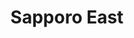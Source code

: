 ---
layout: place
title: "Sapporo East"
permalink: /pennsylvania/mechanicsburg/sapporo-east.html
stateAbbr: PA
stateName: Pennsylvania
cityName: Mechanicsburg
place_id: ChIJt5YAUGDCyIkRnIZE8ymIXpI
photos:
  - name: >-
      places/ChIJt5YAUGDCyIkRnIZE8ymIXpI/photos/AeeoHcKaZ2FDDOMRKQY5KPlGKbp7m2vebDw8TnlEa063oylsZ5OGrRCyE7R5n7XyVz0yb4BqrdDzmCB1_G2t-anHs5xItbXycGeCMXQ66v9rTpm_tbB5X_OTSQAuYMB1PYKvSwugXMMy7yMCbrDs2Tk7_4WYBmga2xHLuONaFc5P4_ZhIkFP7Hdot-UewLDaiLpHCq8bFfvc3TlJ_wUBXuZlg-78e3RjdRNmcluJ4Ezk9wqPw2bY76ACjh8KsbbjuGP4t3ecmniq1-Pu9RihmBF1lGTIh0O0BmVp5W8LX3WUUL1sHp8l2aXuLd3k5-GtSwv46pFz6lnW86i-j03-o0KEUMTg6XPouVk08yoAaVBGH_zmw9vSoar1GAtchpYPbyZzq4aHdiSSl57f3pYYWDtAgrO5kldU2f3XCIZeCg9tTi7CDw
    widthPx: 4032
    heightPx: 3024
    authorAttributions:
      - displayName: T. S. Lemley
        uri: https://maps.google.com/maps/contrib/101192318283769771233
        photoUri: >-
          https://lh3.googleusercontent.com/a-/ALV-UjUPvhLG7BMSJRfnFQZzNpSNL_7tHIpRGw0pd0PfbU98NUrv60jmhg=s100-p-k-no-mo
    flagContentUri: >-
      https://www.google.com/local/imagery/report/?cb_client=maps_api_places.places_api&image_key=!1e10!2sCIHM0ogKEICAgIDEob7eHA&hl=en-US
    googleMapsUri: >-
      https://www.google.com/maps/place//data=!3m4!1e2!3m2!1sCIHM0ogKEICAgIDEob7eHA!2e10!4m2!3m1!1s0x89c8c260500096b7:0x925e8829f344869c
  - name: >-
      places/ChIJt5YAUGDCyIkRnIZE8ymIXpI/photos/AeeoHcLndkPnLt-QHOTVSSEMHMdB0exBPITac_DqycvRiDySI7bIMQEbhLEDYkUeujkhFK94m823diXPxX1vW0XYSumIw58PcaWety1VPFWWfaXgS-BDY8rYvxGMdgWBV-GsSFpTxqqZlRBRUqYA71hER1fh-ErHn2HkzWL1FVfnw_wWe2VMYZxMMFuy1yHMvO1n-zUUMEA1R1nBjgrtLRcCEdvyu7cLL_mWsYq54T4CFmQYDurKFar4ZLfcaOwKAr9SYsY9sLOzCf4ahK_JhjdMmyPl2-Q9N_XeD6cY-sQgBtJzqFgxfIbLPuMKXARqt76_7MHnBBS71nuo7P7jPCaNUylmgg-hXykGh5e-lT2ya76D2YRz7tccr3CHzEaDXTJvcJ_Fq2AL_cmAVLQ8EaG8uBlsLkPPuvj4oM80R8MkTeCdbA
    widthPx: 3600
    heightPx: 4800
    authorAttributions:
      - displayName: D S
        uri: https://maps.google.com/maps/contrib/100725795751632480251
        photoUri: >-
          https://lh3.googleusercontent.com/a-/ALV-UjXBLdO3DItMHQILrR0sXLOAVCWAeLPMPzJt9kj7dPbLIuxxMa6N=s100-p-k-no-mo
    flagContentUri: >-
      https://www.google.com/local/imagery/report/?cb_client=maps_api_places.places_api&image_key=!1e10!2sCIHM0ogKEICAgICvq8yINw&hl=en-US
    googleMapsUri: >-
      https://www.google.com/maps/place//data=!3m4!1e2!3m2!1sCIHM0ogKEICAgICvq8yINw!2e10!4m2!3m1!1s0x89c8c260500096b7:0x925e8829f344869c
  - name: >-
      places/ChIJt5YAUGDCyIkRnIZE8ymIXpI/photos/AeeoHcL6ZLK1Lxswl0nwRZk0Ja0QFEEV5aCa-gHT1x8eO_q1wF8RJrOA3-Hd_06oQlPzS0DeBDS4d429pf1-4Ff09GpeexB-wx5TRUK7ZaQG-I8rc_RExCHs8SnJEkpAid8V9593MBm1ETtZSdW-ifsJE5ohGETuDVABLdet9mHiObYpPWlpewriBDDnFghZEyKUHtxCOPVwrdgvjv3fekrxxrctYQYj3tU7kutaKqglyVMk6U5rEfKdMQAUvfNEGKpkoGjjzKH_MEZS4y4VVNhd6MNVX7qh2l9c8p93skL2Te0CiQ
    widthPx: 2048
    heightPx: 1152
    authorAttributions:
      - displayName: Sapporo East
        uri: https://maps.google.com/maps/contrib/105536168141041198432
        photoUri: >-
          https://lh3.googleusercontent.com/a-/ALV-UjVVU0e8snSru3no8BOmzq0fxQ0LHh8zOv-GsX3bRcgzpUAO9PU=s100-p-k-no-mo
    flagContentUri: >-
      https://www.google.com/local/imagery/report/?cb_client=maps_api_places.places_api&image_key=!1e10!2sAF1QipMTtC3x1_NLI7zW3LX1r61XyKc4jUOlcDyhRyua&hl=en-US
    googleMapsUri: >-
      https://www.google.com/maps/place//data=!3m4!1e2!3m2!1sAF1QipMTtC3x1_NLI7zW3LX1r61XyKc4jUOlcDyhRyua!2e10!4m2!3m1!1s0x89c8c260500096b7:0x925e8829f344869c
  - name: >-
      places/ChIJt5YAUGDCyIkRnIZE8ymIXpI/photos/AeeoHcLb8EWKqpRy1s757x58BMe31oS1WyHsjRB2RT2f-HonrICnHsmT61z5vCCIJyeayBKgVnnTD9QFj6eXv0hOBAItpJYCU7NJy75fjZM3CcofuWFvgR82QNSVd8u8eVHleYyfIWHlqTdApQ4Z-HKQNGc_-hDERsm3RYaimm14qwj4R47WIzCAVQx_TEP98scawIehLVKl0jZ6q-aosF-ZdQlibcmz8GnVPMDnW7ohU54KPZlotXMkFraS-MEnC-6qIa8rC6y_dkdaUAVpBXxHVrYPYi8d4m1uJOdhFyJbg_ReO0TbxpNmay9Mr6t0f3XNtS7SdW0AxoVTP7Jw64bkGWDLRe4At5tRQxejzGkq8T_XurVN1OdA71gpDx_lUB8Q1PUTKJSIm_ECmjG7YnzWNowYpSDX6Za3u-DwGHq4WWJj1ABG
    widthPx: 3024
    heightPx: 4032
    authorAttributions:
      - displayName: Nicholas Couch
        uri: https://maps.google.com/maps/contrib/107106044588647338816
        photoUri: >-
          https://lh3.googleusercontent.com/a-/ALV-UjW7knoyksmXDRhd-hTJrxUj6fvF2qUCI91Pwd2zQJ-d8d6vRGeN5Q=s100-p-k-no-mo
    flagContentUri: >-
      https://www.google.com/local/imagery/report/?cb_client=maps_api_places.places_api&image_key=!1e10!2sCIHM0ogKEICAgIDLz9nw-wE&hl=en-US
    googleMapsUri: >-
      https://www.google.com/maps/place//data=!3m4!1e2!3m2!1sCIHM0ogKEICAgIDLz9nw-wE!2e10!4m2!3m1!1s0x89c8c260500096b7:0x925e8829f344869c
  - name: >-
      places/ChIJt5YAUGDCyIkRnIZE8ymIXpI/photos/AeeoHcLX1zKvwpNxj_oXIx4c_etTW1Jg-Zd8dTWlhbaljmX6ktaMq_q-YhSmYWZ8JuJEbpa9VUd9q5yLDhcvyM7TcIdIrv7fexrhHJBXItqXG0efCiCaYE6BLyf6ireS1dk61YQlggyUq1LsGhSh6rJSTgcJdYrDkytbMZsGsHuJjfRlOuJeU9T3H4gTsozrEtWRx9QzJBRM8hQQwZQsWqYEI-um4DXdIj0a4kbP-BxBm5Vf64qziYOmQz7KfVg1AG949NRD_4eWz2erYHqa5hOgmE-AsL5XWPAr2UlKJCaMo_dZbz5UN3GYfnlDAhIqB5SMuJuVrg3H1jflzQgmEmF_LjCkMCNdwdmGX_lEKSmiobTQBS8zhQtubJOvmEtaWVbX117-Ej7kodDnJ1hm-LoLfrNWdM3eZGYDB8hSrONZcb93R92K
    widthPx: 3946
    heightPx: 2285
    authorAttributions:
      - displayName: Adam R. Hughes
        uri: https://maps.google.com/maps/contrib/111610397303176729123
        photoUri: >-
          https://lh3.googleusercontent.com/a-/ALV-UjUPEK248TfPp5WWjoGFnjQYjSRFEJLvMF-KeM48ETPdsy1gJSuT=s100-p-k-no-mo
    flagContentUri: >-
      https://www.google.com/local/imagery/report/?cb_client=maps_api_places.places_api&image_key=!1e10!2sCIHM0ogKEICAgIDJ6syGmwE&hl=en-US
    googleMapsUri: >-
      https://www.google.com/maps/place//data=!3m4!1e2!3m2!1sCIHM0ogKEICAgIDJ6syGmwE!2e10!4m2!3m1!1s0x89c8c260500096b7:0x925e8829f344869c
  - name: >-
      places/ChIJt5YAUGDCyIkRnIZE8ymIXpI/photos/AeeoHcJCEDob-FQDZhZqZUQ7hoV56UY4PzLcqwSXlwkiCrYfeJgU6PQrbtFEOqZuFDqXdBdncxEUaoj5drfouV14t7N0Zqk4DhQ4QsAWTkhDGfIH8uEawUAKsoA6TAh3RrQQXModpYooo6vfox90v2KILD6Y6YIONQvD4X3ik0aQ0i9Sc14qrSo12BiPWhQJkJqhhsCckid-uBqxaoDFv4t3ynWO0-mLTUXfNi8fdQvhEyGBRVaZclOe6fh0x3UDAlHA1MKrB4VcNOV3e67hiXJNDlTg6S8j182xh7LjK3L51amOXgoYUE4FtaC9oysfeuA7ydIBzofX4rjU9lYUHczVMx9DFQFtQ_OW6NYYqfu57IX63ygbNfD15kZ0v9p3wSSdjhRYMJOd3pz0lTDVsJhSUMfwDYp0a7Uy35ID0WXz9cuGQEE
    widthPx: 4080
    heightPx: 3072
    authorAttributions:
      - displayName: Dan Takacs
        uri: https://maps.google.com/maps/contrib/100873035463311965350
        photoUri: >-
          https://lh3.googleusercontent.com/a-/ALV-UjUFu5b3TiwUcinPOzgPOoUOi-jhzofNcmzr0t2Fi6vdLJPHjmHcug=s100-p-k-no-mo
    flagContentUri: >-
      https://www.google.com/local/imagery/report/?cb_client=maps_api_places.places_api&image_key=!1e10!2sCIHM0ogKEICAgIC7ioC20AE&hl=en-US
    googleMapsUri: >-
      https://www.google.com/maps/place//data=!3m4!1e2!3m2!1sCIHM0ogKEICAgIC7ioC20AE!2e10!4m2!3m1!1s0x89c8c260500096b7:0x925e8829f344869c
  - name: >-
      places/ChIJt5YAUGDCyIkRnIZE8ymIXpI/photos/AeeoHcKgg_Dj1mDe2thEj75zPmPOiEscTcM0REeAXq14oaYj1DVrR_qISjxssFmMA5zRET1UibeDw56dVWq4E4bqfOfIu42RMqzu1M64vfNtZFaX39Wbf9JDtBvfdTQ3sKfa9ojMfEfSEilnU8uj54pGPU8Lcv7k3sp3CZIHwQpwyMqMbto26mhKuIJD2-y-7YAk2DO-TyK9WXIMjXVvWYuylbvOkXB-9jd39OfH_mLDLS-Wt4W5TzPAWURflxZXaBtbfCOjBG6MbVp-PWeIUITqb6PoECQ8kyVHvFUM0d7x9J_xYRAh2hx8kGvPEOggqY7EJdjTozy5Ye26-TqfgMdbOCE_LbMcdUcrUC4UHyDy_nfofZFhGv3blvbf1qqqM5IycXTM5qGwAFo-LR8SH27nM0c9Y-W-Vr1eoCI__eSL4ThC83Co
    widthPx: 3024
    heightPx: 4032
    authorAttributions:
      - displayName: Morteza Khaniki
        uri: https://maps.google.com/maps/contrib/107659924876780704548
        photoUri: >-
          https://lh3.googleusercontent.com/a/ACg8ocKiAmDO2f_IkxV2YzrNteAu-WeK4PkMSQ2WJ40FL_Ge35IV7g=s100-p-k-no-mo
    flagContentUri: >-
      https://www.google.com/local/imagery/report/?cb_client=maps_api_places.places_api&image_key=!1e10!2sCIHM0ogKEICAgIDX99Ko6AE&hl=en-US
    googleMapsUri: >-
      https://www.google.com/maps/place//data=!3m4!1e2!3m2!1sCIHM0ogKEICAgIDX99Ko6AE!2e10!4m2!3m1!1s0x89c8c260500096b7:0x925e8829f344869c
  - name: >-
      places/ChIJt5YAUGDCyIkRnIZE8ymIXpI/photos/AeeoHcJKL-SWDtHS9YaovZQVZ8j6h6yHox-wQdhlWoEfm1Rp2j5k1ChDu75musTI70RYetSh3EgjJeYV5ZW114Hd2335XgRVrkYWPrZ0ifQOQ6lulmyp1rVlEYOmmS-7i76O4LXu3ESc6GbCXvAChLqh0DxAg09CJxRy30cGUCwCFagWdigoc9ZUxzG_JiaERpkFMuQ1Nh4RQA2DTyZRzl_zWgTo0CL2glsrCgU_8TPSnN_PA_zCYT-JOYjCATnXjIRx_SQcR9V-a9nVZcRwGKHCfkcSvAkIGJ0x0WRhBHVd9Efexz1R6KB7tD7Lsqar-mi-tUSf7605RSgbNmBAYmnej3gHLOfCFo6wixYfzKSj4iLjXViSb0-zi5ZXrLNb7h5r-hl7NtViC6m6C3mWbdioCqXr2cPfvdNUq6v9TuW4Bv6xTbT9
    widthPx: 4032
    heightPx: 3024
    authorAttributions:
      - displayName: jonas ralf roque
        uri: https://maps.google.com/maps/contrib/117608776271825660145
        photoUri: >-
          https://lh3.googleusercontent.com/a-/ALV-UjXxML2wAxBxsIOmL1dSDy5mAmQ8zzvkHzi9zdUvJoL92ZhhLa_S=s100-p-k-no-mo
    flagContentUri: >-
      https://www.google.com/local/imagery/report/?cb_client=maps_api_places.places_api&image_key=!1e10!2sCIHM0ogKEICAgIC5z9roigE&hl=en-US
    googleMapsUri: >-
      https://www.google.com/maps/place//data=!3m4!1e2!3m2!1sCIHM0ogKEICAgIC5z9roigE!2e10!4m2!3m1!1s0x89c8c260500096b7:0x925e8829f344869c
  - name: >-
      places/ChIJt5YAUGDCyIkRnIZE8ymIXpI/photos/AeeoHcKSsLmWW7mJ_PcCbHVHLsxXLAfrqVz1pd1Q2gy1zWoBtXbfyeBRZlvo_1Jevs25flUVuTraeoay9rXlOW5CSWColm2YVRH5iMNEvcSLB0GSyDl88iP7uQLUdyaLHMmXPRjIU12aBmxx910mBDD4VkqKIQTJUoxXLbCnKLS0rfitAgItV9SgUSufcb1Ufjn4PQ8kczqI4fW5UrEojz29FApTLaaopowHqHHsnsltkZ7SazM9dhl_t2K7qCM-w6SF4FKVSswDvB4SKVhB32xDICdbr1t_FxvF6DHvXFYEpTIm_epYVuquR4PgeYc7Md82Bm7AhIyu4am5Vsr-k_rvBSHQkxupGwgieBQdcAVnXkAoZklM5W2boBe0p5f5fKt5KlJ_wrFtqSdmmDCGdAt128iJpzK__-RMothS9MrEsZH6pQ
    widthPx: 4080
    heightPx: 2296
    authorAttributions:
      - displayName: Samantha W
        uri: https://maps.google.com/maps/contrib/117002817911120386923
        photoUri: >-
          https://lh3.googleusercontent.com/a-/ALV-UjV112OS9QUfAg2bqUBPaOXn4W4bPXoaawa3_ljw3wcpJf7mrA0=s100-p-k-no-mo
    flagContentUri: >-
      https://www.google.com/local/imagery/report/?cb_client=maps_api_places.places_api&image_key=!1e10!2sCIHM0ogKEICAgICHvs2xdQ&hl=en-US
    googleMapsUri: >-
      https://www.google.com/maps/place//data=!3m4!1e2!3m2!1sCIHM0ogKEICAgICHvs2xdQ!2e10!4m2!3m1!1s0x89c8c260500096b7:0x925e8829f344869c
  - name: >-
      places/ChIJt5YAUGDCyIkRnIZE8ymIXpI/photos/AeeoHcLC8TBPTeeLPuPfqHyMbCZ9aKXpVnIK8x4R5p5QPQOZONEIaNwi96ej0D83-fmEw--i-hMw6rN0i3l6vQvsUdG7sqfRti2QxPhVaMLOsjFfDAWcn7DXuafre8VnlCjHjFKD8wnJDNgMTM5ioAD7MaB4RhqTDv7Bic983fiUQMOGv_EKlHTfFNsSknQ9luBRJBGmtl2mUO0klWZC0efwD_EfzBhFkxpsJMQ2gBQq8uEi4hndkoL7_evPrzYAJMM4WPFGrLrlMVWutVy1DXu2fV28Ze6_gHl5E9TiEgCLE9ZsrqDAu1X1gEvo40-ytYuf8-P36LHjQVZGhwlza12rWsGWFUifLvEoClzaevr6Hij6dRJkXMTfI7nHSy0fGRy_aOCVkojnRWy-AMjgmkV6Sz5Br5DJn7Ol-odc2PPLhCzsV5o
    widthPx: 3024
    heightPx: 4032
    authorAttributions:
      - displayName: Morteza Khaniki
        uri: https://maps.google.com/maps/contrib/107659924876780704548
        photoUri: >-
          https://lh3.googleusercontent.com/a/ACg8ocKiAmDO2f_IkxV2YzrNteAu-WeK4PkMSQ2WJ40FL_Ge35IV7g=s100-p-k-no-mo
    flagContentUri: >-
      https://www.google.com/local/imagery/report/?cb_client=maps_api_places.places_api&image_key=!1e10!2sCIHM0ogKEICAgIDX99KomAE&hl=en-US
    googleMapsUri: >-
      https://www.google.com/maps/place//data=!3m4!1e2!3m2!1sCIHM0ogKEICAgIDX99KomAE!2e10!4m2!3m1!1s0x89c8c260500096b7:0x925e8829f344869c
address: 4612 Carlisle Pike, Mechanicsburg, PA 17050, USA
street: 4612 Carlisle Pike
city: Mechanicsburg
state: PA
zip: '17050'
country: USA
neighborhood: null
latitude: '40.237192'
longitude: '-76.962135'
accessibility_options:
  wheelchairAccessibleParking: true
  wheelchairAccessibleEntrance: true
  wheelchairAccessibleRestroom: true
  wheelchairAccessibleSeating: true
business_status: OPERATIONAL
name: Sapporo East
google_maps_links:
  directionsUri: >-
    https://www.google.com/maps/dir//''/data=!4m7!4m6!1m1!4e2!1m2!1m1!1s0x89c8c260500096b7:0x925e8829f344869c!3e0
  placeUri: https://maps.google.com/?cid=10547017091104671388
  writeAReviewUri: >-
    https://www.google.com/maps/place//data=!4m3!3m2!1s0x89c8c260500096b7:0x925e8829f344869c!12e1
  reviewsUri: >-
    https://www.google.com/maps/place//data=!4m4!3m3!1s0x89c8c260500096b7:0x925e8829f344869c!9m1!1b1
  photosUri: >-
    https://www.google.com/maps/place//data=!4m3!3m2!1s0x89c8c260500096b7:0x925e8829f344869c!10e5
primary_type: Sushi Restaurant
opening_hours:
  regular: null
  current: null
secondary_opening_hours:
  regular:
    weekdayDescriptions: null
    type: null
  current:
    weekdayDescriptions: null
    type: null
phone: (717) 303-0333
price_level: PRICE_LEVEL_MODERATE
price_range: $20 &ndash; $30
rating: '4.6'
rating_count: 706
website: http://www.sapporoeastsushi.com/
description: >-
  Outpost of a small Japanese-food chain offering sushi, hibachi dishes,
  teriyaki & tempura.
reviews:
  - name: >-
      places/ChIJt5YAUGDCyIkRnIZE8ymIXpI/reviews/ChdDSUhNMG9nS0VJQ0FnSURYOTlLb3lBRRAB
    relativePublishTimeDescription: 5 months ago
    rating: 3
    text:
      text: >-
        Both the food and service were average. After reading numerous positive
        reviews about this place, I decided to give it a try, but unfortunately,
        both aspects fell below expectations. I arrived an hour before closing,
        yet it felt like the staff was rushing to get me out. The quality of the
        rolls was comparable to grocery store sushi, and the raw fish didn’t
        taste fresh. While this spot might be considered decent for the area,
        it’s certainly not the best sushi I’ve had.
      languageCode: en
    originalText:
      text: >-
        Both the food and service were average. After reading numerous positive
        reviews about this place, I decided to give it a try, but unfortunately,
        both aspects fell below expectations. I arrived an hour before closing,
        yet it felt like the staff was rushing to get me out. The quality of the
        rolls was comparable to grocery store sushi, and the raw fish didn’t
        taste fresh. While this spot might be considered decent for the area,
        it’s certainly not the best sushi I’ve had.
      languageCode: en
    authorAttribution:
      displayName: Morteza Khaniki
      uri: https://www.google.com/maps/contrib/107659924876780704548/reviews
      photoUri: >-
        https://lh3.googleusercontent.com/a/ACg8ocKiAmDO2f_IkxV2YzrNteAu-WeK4PkMSQ2WJ40FL_Ge35IV7g=s128-c0x00000000-cc-rp-mo-ba5
    publishTime: '2024-11-01T01:32:16.686797Z'
    flagContentUri: >-
      https://www.google.com/local/review/rap/report?postId=ChdDSUhNMG9nS0VJQ0FnSURYOTlLb3lBRRAB&d=17924085&t=1
    googleMapsUri: >-
      https://www.google.com/maps/reviews/data=!4m6!14m5!1m4!2m3!1sChdDSUhNMG9nS0VJQ0FnSURYOTlLb3lBRRAB!2m1!1s0x89c8c260500096b7:0x925e8829f344869c
  - name: >-
      places/ChIJt5YAUGDCyIkRnIZE8ymIXpI/reviews/ChZDSUhNMG9nS0VJQ0FnSURMejlud1d3EAE
    relativePublishTimeDescription: 2 months ago
    rating: 5
    text:
      text: >-
        Exceptional Sushi Experience at Sapporo East - A True Gem!


        I can't speak highly enough of Sapporo East Sushi Restaurant - it has
        become a weekly ritual for my fiance and me, and sometimes we can't
        resist stopping by more often! From the moment we walk in, we are
        greeted by the amazing staff who make every visit memorable. In
        particular, the servers Ferry and Diane are simply outstanding - they
        have gone above and beyond to make us feel like part of the Sapporo
        family, always remembering our names and treating us with the utmost
        care and attention.


        What truly sets Sapporo East apart is their exceptional sushi quality
        and inventive rolls. My fiance, who was never a sushi fan before, is now
        a convert thanks to the incredibly fresh fish and delicious rolls served
        here. Among our favorite sushi rolls that I highly recommend are the
        White Sand, Ray's Roll, and the Black Pearl - each one bursting with
        unique flavors that keep us coming back for more.


        Every bite is a burst of flavor, and we always leave feeling completely
        satisfied. We have even made Sapporo East our go-to spot for double
        dates with friends, as the inviting atmosphere and top-notch service
        never disappoint. If you're looking for a sushi experience that exceeds
        expectations, look no further than Sapporo East. We give it five stars
        without hesitation - this place is a true gem that deserves all the
        praise it gets!
      languageCode: en
    originalText:
      text: >-
        Exceptional Sushi Experience at Sapporo East - A True Gem!


        I can't speak highly enough of Sapporo East Sushi Restaurant - it has
        become a weekly ritual for my fiance and me, and sometimes we can't
        resist stopping by more often! From the moment we walk in, we are
        greeted by the amazing staff who make every visit memorable. In
        particular, the servers Ferry and Diane are simply outstanding - they
        have gone above and beyond to make us feel like part of the Sapporo
        family, always remembering our names and treating us with the utmost
        care and attention.


        What truly sets Sapporo East apart is their exceptional sushi quality
        and inventive rolls. My fiance, who was never a sushi fan before, is now
        a convert thanks to the incredibly fresh fish and delicious rolls served
        here. Among our favorite sushi rolls that I highly recommend are the
        White Sand, Ray's Roll, and the Black Pearl - each one bursting with
        unique flavors that keep us coming back for more.


        Every bite is a burst of flavor, and we always leave feeling completely
        satisfied. We have even made Sapporo East our go-to spot for double
        dates with friends, as the inviting atmosphere and top-notch service
        never disappoint. If you're looking for a sushi experience that exceeds
        expectations, look no further than Sapporo East. We give it five stars
        without hesitation - this place is a true gem that deserves all the
        praise it gets!
      languageCode: en
    authorAttribution:
      displayName: Nicholas Couch
      uri: https://www.google.com/maps/contrib/107106044588647338816/reviews
      photoUri: >-
        https://lh3.googleusercontent.com/a-/ALV-UjW7knoyksmXDRhd-hTJrxUj6fvF2qUCI91Pwd2zQJ-d8d6vRGeN5Q=s128-c0x00000000-cc-rp-mo-ba4
    publishTime: '2025-01-20T00:10:44.847633Z'
    flagContentUri: >-
      https://www.google.com/local/review/rap/report?postId=ChZDSUhNMG9nS0VJQ0FnSURMejlud1d3EAE&d=17924085&t=1
    googleMapsUri: >-
      https://www.google.com/maps/reviews/data=!4m6!14m5!1m4!2m3!1sChZDSUhNMG9nS0VJQ0FnSURMejlud1d3EAE!2m1!1s0x89c8c260500096b7:0x925e8829f344869c
  - name: >-
      places/ChIJt5YAUGDCyIkRnIZE8ymIXpI/reviews/ChdDSUhNMG9nS0VJQ0FnTUNnamFxNnJ3RRAB
    relativePublishTimeDescription: a month ago
    rating: 5
    text:
      text: >-
        Love this place!! We order takeout regularly, but have dined in before
        too. The staff are always so friendly and welcoming, even with our baby!
        They take pride in making sure you leave happy; they recently gave us a
        salad for free because our takeout order took a while on a particularly
        busy night, but we hadn’t even complained. They just go out of their way
        to give you a positive experience. Their sushi is great, plus they even
        will accept coupons on takeout which is a nice bonus.
      languageCode: en
    originalText:
      text: >-
        Love this place!! We order takeout regularly, but have dined in before
        too. The staff are always so friendly and welcoming, even with our baby!
        They take pride in making sure you leave happy; they recently gave us a
        salad for free because our takeout order took a while on a particularly
        busy night, but we hadn’t even complained. They just go out of their way
        to give you a positive experience. Their sushi is great, plus they even
        will accept coupons on takeout which is a nice bonus.
      languageCode: en
    authorAttribution:
      displayName: J
      uri: https://www.google.com/maps/contrib/116360882174559320090/reviews
      photoUri: >-
        https://lh3.googleusercontent.com/a/ACg8ocLJ1esuI_4FWtdUEkQNwI9fu8uGSaHVvRXwDwj_8tvGHMkWEU00=s128-c0x00000000-cc-rp-mo-ba3
    publishTime: '2025-02-19T19:24:18.493897Z'
    flagContentUri: >-
      https://www.google.com/local/review/rap/report?postId=ChdDSUhNMG9nS0VJQ0FnTUNnamFxNnJ3RRAB&d=17924085&t=1
    googleMapsUri: >-
      https://www.google.com/maps/reviews/data=!4m6!14m5!1m4!2m3!1sChdDSUhNMG9nS0VJQ0FnTUNnamFxNnJ3RRAB!2m1!1s0x89c8c260500096b7:0x925e8829f344869c
  - name: >-
      places/ChIJt5YAUGDCyIkRnIZE8ymIXpI/reviews/ChZDSUhNMG9nS0VJQ0FnSUNOMWY2cGVREAE
    relativePublishTimeDescription: a year ago
    rating: 5
    text:
      text: >-
        The BEST sushi in the area! 🍣 Food is delicious, service was EXTREMELY
        fast, and the workers are very kind! I would 100% recommend going here
        if you want super good sushi♥️
      languageCode: en
    originalText:
      text: >-
        The BEST sushi in the area! 🍣 Food is delicious, service was EXTREMELY
        fast, and the workers are very kind! I would 100% recommend going here
        if you want super good sushi♥️
      languageCode: en
    authorAttribution:
      displayName: Dakota Nguyen
      uri: https://www.google.com/maps/contrib/113162621717859440035/reviews
      photoUri: >-
        https://lh3.googleusercontent.com/a/ACg8ocI8fdQ2_gSlYqTVLXB7WLOFXAz9b8bdNQ5NA_l-DiliwmNjzA=s128-c0x00000000-cc-rp-mo-ba3
    publishTime: '2024-01-16T12:50:53.701413Z'
    flagContentUri: >-
      https://www.google.com/local/review/rap/report?postId=ChZDSUhNMG9nS0VJQ0FnSUNOMWY2cGVREAE&d=17924085&t=1
    googleMapsUri: >-
      https://www.google.com/maps/reviews/data=!4m6!14m5!1m4!2m3!1sChZDSUhNMG9nS0VJQ0FnSUNOMWY2cGVREAE!2m1!1s0x89c8c260500096b7:0x925e8829f344869c
  - name: >-
      places/ChIJt5YAUGDCyIkRnIZE8ymIXpI/reviews/ChZDSUhNMG9nS0VJQ0FnSURUcVpEWVFREAE
    relativePublishTimeDescription: 10 months ago
    rating: 5
    text:
      text: >-
        This great little gem in Mechanicsburg has a diverse menu with great
        selections. I'm pretty sure they have the more choices of seafood than
        any place we have visited in the area. The service was impeccable.
      languageCode: en
    originalText:
      text: >-
        This great little gem in Mechanicsburg has a diverse menu with great
        selections. I'm pretty sure they have the more choices of seafood than
        any place we have visited in the area. The service was impeccable.
      languageCode: en
    authorAttribution:
      displayName: Jared Backus
      uri: https://www.google.com/maps/contrib/112561309901678119541/reviews
      photoUri: >-
        https://lh3.googleusercontent.com/a-/ALV-UjW5oDUfZaI-_ZCc7SqxFI8jmOGf8SrzzlYAr1wCsuZOFn7E4cSqlA=s128-c0x00000000-cc-rp-mo-ba5
    publishTime: '2024-05-25T18:57:08.517782Z'
    flagContentUri: >-
      https://www.google.com/local/review/rap/report?postId=ChZDSUhNMG9nS0VJQ0FnSURUcVpEWVFREAE&d=17924085&t=1
    googleMapsUri: >-
      https://www.google.com/maps/reviews/data=!4m6!14m5!1m4!2m3!1sChZDSUhNMG9nS0VJQ0FnSURUcVpEWVFREAE!2m1!1s0x89c8c260500096b7:0x925e8829f344869c
parking_options:
  freeParkingLot: true
  freeStreetParking: true
  valetParking: false
payment_options:
  acceptsCreditCards: true
  acceptsDebitCards: true
  acceptsCashOnly: false
allow_dogs: null
curbside_pickup: null
delivery: false
dine_in: true
good_for_children: null
good_for_groups: true
good_for_sports: false
live_music: false
menu_for_children: false
outdoor_seating: false
reservable: true
restroom: true
serves_beer: true
serves_breakfast: false
serves_brunch: false
serves_cocktails: null
serves_coffee: null
serves_dinner: true
serves_dessert: true
serves_lunch: true
serves_vegetarian_food: true
serves_wine: true
takeout: true

---